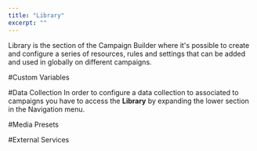 ```yaml
---
title: "Library"
excerpt: ""
---
```

Library is the section of the Campaign Builder where it's possible to create and configure a series of resources, rules and settings that can be added and used in globally on different campaigns.

#Custom Variables

#Data Collection
In order to configure a data collection to associated to campaigns you have to access the **Library** by expanding the lower section in the Navigation menu.

#Media Presets

#External Services
